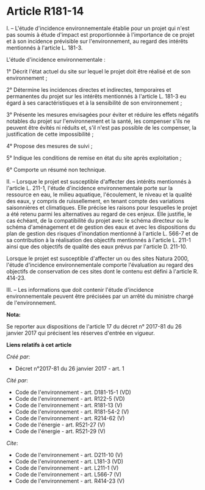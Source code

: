 # Article R181-14

I. – L'étude d'incidence environnementale établie pour un projet qui n'est pas soumis à étude d'impact est proportionnée à
l'importance de ce projet et à son incidence prévisible sur l'environnement, au regard des intérêts mentionnés à l'article L.
181-3.

L'étude d'incidence environnementale :

1° Décrit l'état actuel du site sur lequel le projet doit être réalisé et de son environnement ;

2° Détermine les incidences directes et indirectes, temporaires et permanentes du projet sur les intérêts mentionnés à
l'article L. 181-3 eu égard à ses caractéristiques et à la sensibilité de son environnement ;

3° Présente les mesures envisagées pour éviter et réduire les effets négatifs notables du projet sur l'environnement et la
santé, les compenser s'ils ne peuvent être évités ni réduits et, s'il n'est pas possible de les compenser, la justification
de cette impossibilité ;

4° Propose des mesures de suivi ;

5° Indique les conditions de remise en état du site après exploitation ;

6° Comporte un résumé non technique.

II. – Lorsque le projet est susceptible d'affecter des intérêts mentionnés à l'article L. 211-1, l'étude d'incidence
environnementale porte sur la ressource en eau, le milieu aquatique, l'écoulement, le niveau et la qualité des eaux, y
compris de ruissellement, en tenant compte des variations saisonnières et climatiques. Elle précise les raisons pour
lesquelles le projet a été retenu parmi les alternatives au regard de ces enjeux. Elle justifie, le cas échéant, de la
compatibilité du projet avec le schéma directeur ou le schéma d'aménagement et de gestion des eaux et avec les dispositions
du plan de gestion des risques d'inondation mentionné à l'article L. 566-7 et de sa contribution à la réalisation des
objectifs mentionnés à l'article L. 211-1 ainsi que des objectifs de qualité des eaux prévus par l'article D. 211-10.

Lorsque le projet est susceptible d'affecter un ou des sites Natura 2000, l'étude d'incidence environnementale comporte
l'évaluation au regard des objectifs de conservation de ces sites dont le contenu est défini à l'article R. 414-23.

III. – Les informations que doit contenir l'étude d'incidence environnementale peuvent être précisées par un arrêté du
ministre chargé de l'environnement.

**Nota:**

Se reporter aux dispositions de l'article 17 du décret n° 2017-81 du 26 janvier 2017 qui précisent les réserves d'entrée en
vigueur.

**Liens relatifs à cet article**

_Créé par_:

  - Décret n°2017-81 du 26 janvier 2017 - art. 1

_Cité par_:

  - Code de l'environnement - art. D181-15-1 (VD)
  - Code de l'environnement - art. R122-5 (VD)
  - Code de l'environnement - art. R181-13 (V)
  - Code de l'environnement - art. R181-54-2 (V)
  - Code de l'environnement - art. R214-62 (V)
  - Code de l'énergie - art. R521-27 (V)
  - Code de l'énergie - art. R521-29 (V)

_Cite_:

  - Code de l'environnement - art. D211-10 (V)
  - Code de l'environnement - art. L181-3 (VD)
  - Code de l'environnement - art. L211-1 (V)
  - Code de l'environnement - art. L566-7 (V)
  - Code de l'environnement - art. R414-23 (V)
